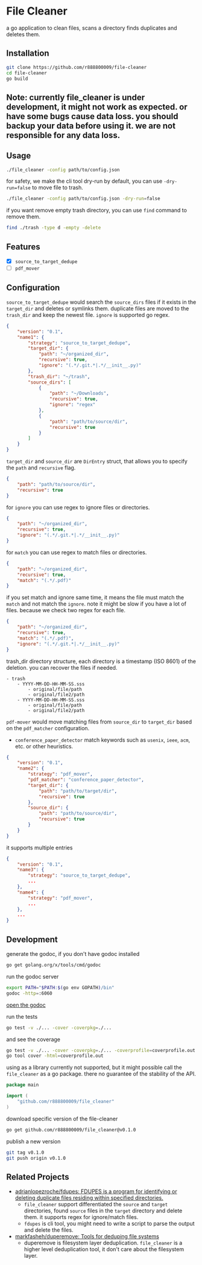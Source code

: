 # File Cleaner

a go application to clean files, scans a directory finds duplicates and deletes them.

## Installation
```bash
git clone https://github.com/r888800009/file-cleaner
cd file-cleaner
go build
```
## Note: currently file_cleaner is under development, it might not work as expected. or have some bugs cause data loss. you should backup your data before using it. we are not responsible for any data loss.

## Usage
```bash
./file_cleaner -config path/to/config.json
```
for safety, we make the cli tool dry-run by default, you can use `-dry-run=false` to move file to trash.
```bash
./file_cleaner -config path/to/config.json -dry-run=false
```
if you want remove empty trash directory, you can use `find` command to remove them.
```bash
find ./trash -type d -empty -delete
```

## Features
- [x] `source_to_target_dedupe`
- [ ] `pdf_mover`

## Configuration
`source_to_target_dedupe` would search the `source_dirs` files if it exists in the `target_dir` and deletes or symlinks them.
duplicate files are moved to the `trash_dir` and keep the newest file. `ignore` is supported go regex.
```json
{
    "version": "0.1",
    "name1": {
        "strategy": "source_to_target_dedupe",
        "target_dir": {
            "path": "~/organized_dir",
            "recursive": true,
            "ignore": "(.*/.git.*|.*/__init__.py)"
        },
        "trash_dir": "~/trash",
        "source_dirs": [
            {
                "path": "~/Downloads",
                "recursive": true,
                "ignore": "regex"
            },
            {
                "path": "path/to/source/dir",
                "recursive": true
            }
        ]
    }
}
```
`target_dir` and `source_dir` are `DirEntry` struct, that allows you to specify the `path` and `recursive` flag.
```json
{
    "path": "path/to/source/dir",
    "recursive": true
}
```
for `ignore` you can use regex to ignore files or directories.
```json
{
    "path": "~/organized_dir",
    "recursive": true,
    "ignore": "(.*/.git.*|.*/__init__.py)"
}
```
for `match` you can use regex to match files or directories.
```json
{
    "path": "~/organized_dir",
    "recursive": true,
    "match": "(.*/.pdf)"
}
```
if you set match and ignore same time, it means the file must match the `match` and not match the `ignore`. 
note it might be slow if you have a lot of files. because we check two regex for each file.
```json
{
    "path": "~/organized_dir",
    "recursive": true,
    "match": "(.*/.pdf)",
    "ignore": "(.*/.git.*|.*/__init__.py)"
}
```

trash_dir directory structure, each directory is a timestamp (ISO 8601) of the deletion. you can recover the files if needed.
```
- trash
    - YYYY-MM-DD-HH-MM-SS.sss
        - original/file/path
        - original/file2/path
    - YYYY-MM-DD-HH-MM-SS.sss
        - original/file/path
        - original/file2/path
```

`pdf-mover` would move matching files from `source_dir` to `target_dir` based on the `pdf_matcher` configuration.
- `conference_paper_detector` match keywords such as `usenix`, `ieee`, `acm`, etc. or other heuristics.
```json
{
    "version": "0.1",
    "name2": {
        "strategy": "pdf_mover",
        "pdf_matcher": "conference_paper_detector",
        "target_dir": {
            "path": "path/to/target/dir",
            "recursive": true
        },
        "source_dir": {
            "path": "path/to/source/dir",
            "recursive": true
        }
    }
}
```
it supports multiple entries
```json
{
    "version": "0.1",
    "name3": {
        "strategy": "source_to_target_dedupe",
        ...
    },
    "name4": {
        "strategy": "pdf_mover",
        ...
    },
    ...
}
```

## Development
generate the godoc, if you don't have godoc installed
```bash
go get golang.org/x/tools/cmd/godoc
```
run the godoc server
```bash
export PATH="$PATH:$(go env GOPATH)/bin"
godoc -http=:6060
```
[open the godoc](http://localhost:6060/pkg/github.com/r888800009/file_cleaner/)

run the tests
```bash
go test -v ./... -cover -coverpkg=./...
```
and see the coverage
```bash
go test -v ./... -cover -coverpkg=./... -coverprofile=coverprofile.out
go tool cover -html=coverprofile.out
```

using as a library currently not supported, but it might possible call the `file_cleaner` as a go package.
there no guarantee of the stability of the API.
```go
package main

import (
    "github.com/r888800009/file_cleaner"
)
```

download specific version of the file-cleaner
```bash
go get github.com/r888800009/file_cleaner@v0.1.0
```

publish a new version
```bash
git tag v0.1.0
git push origin v0.1.0
```

## Related Projects
- [adrianlopezroche/fdupes: FDUPES is a program for identifying or deleting duplicate files residing within specified directories.](https://github.com/adrianlopezroche/fdupes)
    - `file_cleaner` support differentiated the `source` and `target` directories, found `source` files in the `target` directory and delete them. it supports regex for ignore/match files.
    - `fdupes` is cli tool, you might need to write a script to parse the output and delete the files.
- [markfasheh/duperemove: Tools for deduping file systems](https://github.com/markfasheh/duperemove)
    - duperemove is filesystem layer deduplication. `file_cleaner` is a higher level deduplication tool, it don't care about the filesystem layer.